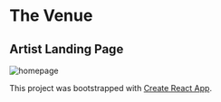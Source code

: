 # The Venue

## Artist Landing Page

![homepage](../resources/images/home.png)

This project was bootstrapped with [Create React App](https://github.com/facebook/create-react-app).
